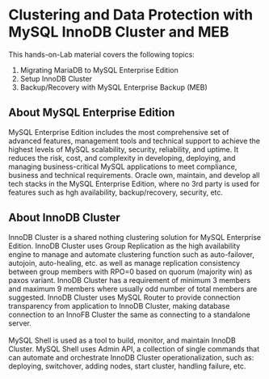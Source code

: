 # Clustering and Data Protection with MySQL InnoDB Cluster and MEB
This hands-on-Lab material covers the following topics:
1. Migrating MariaDB to MySQL Enterprise Edition 
2. Setup InnoDB Cluster 
3. Backup/Recovery with MySQL Enterprise Backup (MEB)

## About MySQL Enterprise Edition
MySQL Enterprise Edition includes the most comprehensive set of advanced features, management tools and technical support to achieve the highest levels of MySQL scalability, security, reliability, and uptime. It reduces the risk, cost, and complexity in developing, deploying, and managing business-critical MySQL applications to meet compliance, business and technical requirements. Oracle own, maintain, and develop all tech stacks in the MySQL Enterprise Edition, where no 3rd party is used for features such as hgh availability, backup/recovery, security, etc. 

## About InnoDB Cluster
InnoDB Cluster is a shared nothing clustering solution for MySQL Enterprise Edition. InnoDB Cluster uses Group Replication as the high availability engine to manage and automate clustering function such as auto-failover, autojoin, auto-healing, etc. as well as manage replication consistency between group members with RPO=0 based on quorum (majority win) as paxos variant. InnoDB Cluster has a requirement of minimum 3 members and maximum 9 members where usually odd number of total members are suggested. InnoDB Cluster uses MySQL Router to provide connection transparency from application to InnoDB Cluster, making database connection to an InnoFB Cluster the same as connecting to a standalone server. </br></br>
MySQL Shell is used as a tool to build, monitor, and maintain InnoDB Cluster. MySQL Shell uses Admin API, a collection of single commands that can automate and orchestrate InnoDB Cluster operationalization, such as: deploying, switchover, adding nodes, start cluster, handling failure, etc.
